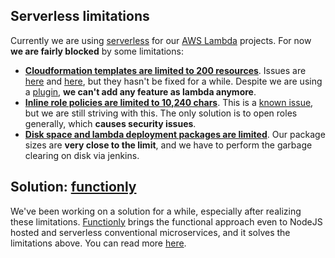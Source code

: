 ## Serverless limitations

Currently we are using [serverless](https://www.npmjs.com/package/serverless) for our [AWS Lambda](https://aws.amazon.com/lambda) projects. For now **we are fairly blocked** by some limitations:

- **[Cloudformation templates are limited to 200 resources](http://docs.aws.amazon.com/AWSCloudFormation/latest/UserGuide/cloudformation-limits.html)**. Issues are [here](https://github.com/serverless/serverless/issues/2387) and [here](https://github.com/serverless/serverless/issues/3411), but they hasn't be fixed for a while. Despite we are using a [plugin](https://github.com/dougmoscrop/serverless-plugin-split-stacks), **we can't add any feature as lambda anymore**.
- **[Inline role policies are limited to 10,240 chars](http://docs.aws.amazon.com/IAM/latest/UserGuide/reference_iam-limits.html)**. This is a [known issue](https://github.com/serverless/serverless/issues/2508), but we are still striving with this. The only solution is to open roles generally, which **causes security issues**.
- **[Disk space and lambda deployment packages are limited](http://docs.aws.amazon.com/lambda/latest/dg/limits.html)**. Our package sizes are **very close to the limit**, and we have to perform the garbage clearing on disk via jenkins.

## Solution: [functionly](https://www.npmjs.com/package/functionly)

We've been working on a solution for a while, especially after realizing these limitations. [Functionly](https://www.npmjs.com/package/functionly) brings the functional approach even to NodeJS hosted and serverless conventional microservices, and it solves the limitations above. You can read more [here](https://github.com/jaystack/functionly-doc/blob/master/wut.md).
